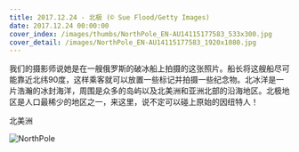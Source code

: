 ```yaml
---
title: 2017.12.24 - 北极 (© Sue Flood/Getty Images)
date: 2017.12.24 00:00:00
cover_index: /images/thumbs/NorthPole_EN-AU14115177583_533x300.jpg
cover_detail: /images/NorthPole_EN-AU14115177583_1920x1080.jpg
---
```


我们的摄影师说她是在一艘俄罗斯的破冰船上拍摄的这张照片。船长将这艘船尽可能靠近北纬90度，这样乘客就可以放置一些标记并拍摄一些纪念物。北冰洋是一片浩瀚的冰封海洋，周围是众多的岛屿以及北美洲和亚洲北部的沿海地区。北极地区是人口最稀少的地区之一，来这里，说不定可以碰上原始的因纽特人！

北美洲

![NorthPole](/images/NorthPole_EN-AU14115177583_1920x1080.jpg)
